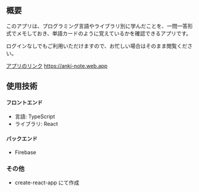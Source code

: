 ## 概要

このアプリは、プログラミング言語やライブラリ別に学んだことを、一問一答形式でメモしておき、単語カードのように覚えているかを確認できるアプリです。

ログインなしでもご利用いただけますので、お忙しい場合はそのまま閲覧ください。

[アプリのリンク]('https://anki-note.web.app')
https://anki-note.web.app

## 使用技術

#### フロントエンド

- 言語: TypeScript
- ライブラリ: React

#### バックエンド

- Firebase

### その他

- create-react-app にて作成
